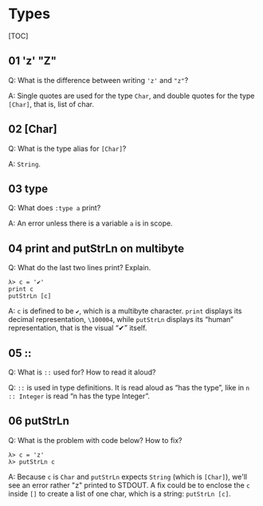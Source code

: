 # Types





[TOC]

## 01 'z' "Z"

Q: What is the difference between writing `'z'` and `"z"`?

A: Single quotes are used for the type `Char`, and double quotes for the type `[Char]`, that is, list of char.

## 02 [Char]

Q: What is the type alias for `[Char]`?

A: `String`.

## 03 type

Q: What does `:type a` print?

A: An error unless there is a variable `a` is in scope.

## 04 print and putStrLn on multibyte

Q: What do the last two lines print? Explain.

```ghci
λ> c = '✔'
print c
putStrLn [c]
```

A: `c` is defined to be `✔`, which is a multibyte character. `print` displays its decimal representation, `\100004`, while `putStrLn` displays its “human” representation, that is the visual “✔” itself.

## 05 ::

Q: What is `::` used for? How to read it aloud?

Q: `::` is used in type definitions. It is read aloud as “has the type”, like in `n :: Integer` is read “n has the type Integer”.

## 06 putStrLn

Q: What is the problem with code below? How to fix?

```ghci
λ> c = 'z'
λ> putStrLn c
```

A: Because `c` is `Char` and `putStrLn` expects `String` (which is `[Char]`), we'll see an error rather "z" printed to STDOUT. A fix could be to enclose the `c` inside `[]` to create a list of one char, which is a string: `putStrLn [c]`.



